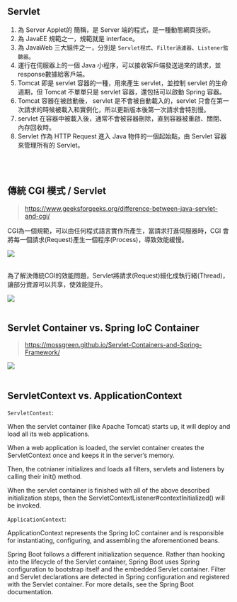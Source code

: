 ## Servlet 
1. 為 Server Applet的 簡稱，是 Server 端的程式，是一種動態網頁技術。
2. 為 JavaEE 規範之一，規範就是 interface。
3. 為 JavaWeb 三大組件之一，分別是 `Servlet程式`、`Filter過濾器`、`Listener監聽器`。
4. 運行在伺服器上的一個 Java 小程序，可以接收客戶端發送過來的請求，並response數據給客戶端。
5. Tomcat 即是 servlet 容器的一種，用來產生 servlet，並控制 servlet 的生命週期，但 Tomcat 不單單只是 servlet 容器，還包括可以啟動 Spring 容器。
6. Tomcat 容器在被啟動後， servlet 是不會被自動載入的，servlet 只會在第一次請求的時候被載入和實例化，所以更新版本後第一次請求會特別慢。
7. servlet 在容器中被載入後，通常不會被容器刪除，直到容器被重啟、關閉、內存回收時。
8. Servlet 作為 HTTP Request 進入 Java 物件的一個起始點，由 Servlet 容器來管理所有的 Servlet。

<br/>

<br/>

## 傳統 CGI 模式 / Servlet
> https://www.geeksforgeeks.org/difference-between-java-servlet-and-cgi/

CGI為一個規範，可以由任何程式語言實作所產生，當請求打進伺服器時，CGI 會將每一個請求(Request)產生一個程序(Process)，導致效能緩慢。

<img src="https://media.geeksforgeeks.org/wp-content/uploads/20200612201322/CGI2.png">

<br/>

<br/>

為了解決傳統CGI的效能問題，Servlet將請求(Request)細化成執行緒(Thread)，讓部分資源可以共享，使效能提升。

<img src="https://media.geeksforgeeks.org/wp-content/uploads/20200612200618/Servlet2.png">

<br/>

<br/>


## Servlet Container vs. Spring IoC Container

> https://mossgreen.github.io/Servlet-Containers-and-Spring-Framework/

<img src='https://user-images.githubusercontent.com/8748075/86555900-d9095d00-bfa5-11ea-87f9-fac27fc6de3f.png'>


<br/>

<br/>

## ServletContext vs. ApplicationContext

`ServletContext`:

When the servlet container (like Apache Tomcat) starts up, it will deploy and load all its web applications.

When a web application is loaded, the servlet container creates the ServletContext once and keeps it in the server’s memory.

Then, the cotnianer initializes and loads all filters, servlets and listeners by calling their init() method.

When the servlet container is finished with all of the above described initialization steps, then the ServletContextListener#contextInitialized() will be invoked.


`ApplicationContext`: 

ApplicationContext represents the Spring IoC container and is responsible for instantiating, configuring, and assembling the aforementioned beans.

Spring Boot follows a different initialization sequence. Rather than hooking into the lifecycle of the Servlet container, Spring Boot uses Spring configuration to bootstrap itself and the embedded Servlet container. Filter and Servlet declarations are detected in Spring configuration and registered with the Servlet container. For more details, see the Spring Boot documentation.